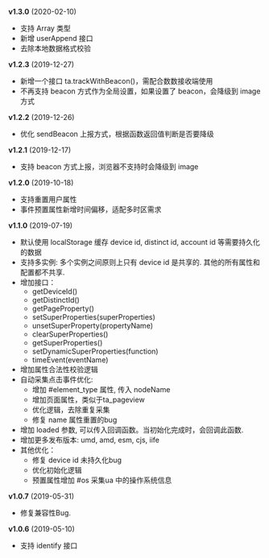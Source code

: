 **v1.3.0** (2020-02-10)
- 支持 Array 类型
- 新增 userAppend 接口
- 去除本地数据格式校验

**v1.2.3** (2019-12-27)
- 新增一个接口 ta.trackWithBeacon()，需配合数数接收端使用
- 不再支持 beacon 方式作为全局设置，如果设置了 beacon，会降级到 image 方式

**v1.2.2** (2019-12-26)
- 优化 sendBeacon 上报方式，根据函数返回值判断是否要降级 

**v1.2.1** (2019-12-17)
- 支持 beacon 方式上报，浏览器不支持时会降级到 image

**v1.2.0** (2019-10-18)
- 支持重置用户属性
- 事件预置属性新增时间偏移，适配多时区需求

**v1.1.0** (2019-07-19)
- 默认使用 localStorage 缓存 device id, distinct id, account id 等需要持久化的数据
- 支持多实例: 多个实例之间原则上只有 device id 是共享的. 其他的所有属性和配置都不共享.
- 增加接口：
	- getDeviceId()
	- getDistinctId()
	- getPageProperty()
	- setSuperProperties(superProperties)
	- unsetSuperProperty(propertyName)
	- clearSuperProperties()
	- getSuperProperties()
	- setDynamicSuperProperties(function)
	- timeEvent(eventName)
- 增加属性合法性校验逻辑
- 自动采集点击事件优化:
	- 增加 #element_type 属性, 传入 nodeName
	- 增加页面属性，类似于ta_pageview
	- 优化逻辑，去除重复采集
	- 修复 name 属性重置的bug
- 增加 loaded 参数, 可以传入回调函数。当初始化完成时，会回调此函数.
- 增加更多发布版本: umd, amd, esm, cjs, iife
- 其他优化：
	- 修复 device id 未持久化bug
	- 优化初始化逻辑
	- 预置属性增加 #os 采集ua 中的操作系统信息

**v1.0.7** (2019-05-31)
- 修复兼容性Bug.

**v1.0.6** (2019-05-10)
- 支持 identify 接口


